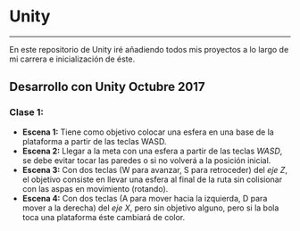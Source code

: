 # Unity
---
En este repositorio de Unity iré añadiendo todos mis proyectos a lo largo de mi carrera e inicialización de éste.
## Desarrollo con Unity Octubre 2017
### **Clase 1:** ### 
- **Escena 1:** Tiene como objetivo colocar una esfera en una base de la plataforma a partir de las teclas WASD.
- **Escena 2:** Llegar a la meta con una esfera a partir de las teclas *WASD*, se debe evitar tocar las paredes o si no volverá a la posición inicial.
- **Escena 3:** Con dos teclas (W para avanzar, S para retroceder) del *eje Z*, el objetivo consiste en llevar una esfera al final de la ruta sin colisionar con las aspas en movimiento (rotando).
- **Escena 4:** Con dos teclas (A para mover hacia la izquierda, D para mover a la derecha) del *eje X*, pero sin objetivo alguno, pero si la bola toca una plataforma éste cambiará de color.
